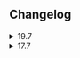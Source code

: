 <h2>Changelog</h2>

<details>
<summary>
19.7
</summary>

Added customization options for:
- Idlenotifiers box size
- Idlenotifiers box X / Y positions
</details>

<details>
<summary>
17.7
</summary>

- Tried to fix a pixel overlap when dot x/y = 0
- Added a few missing marks of grace locations into config
- Added changelog
</details>
